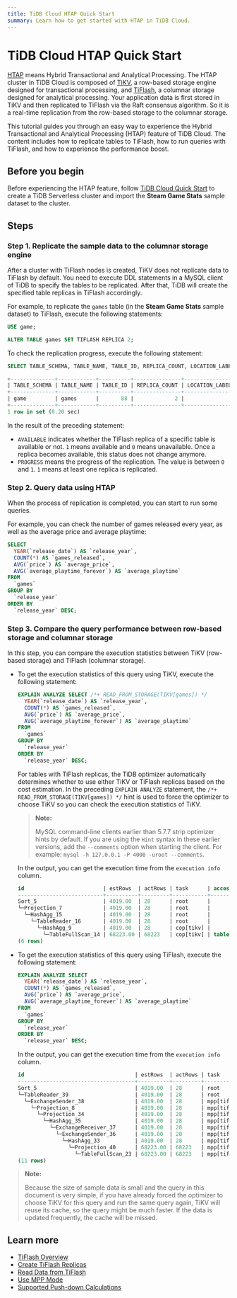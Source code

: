 ```yaml
---
title: TiDB Cloud HTAP Quick Start
summary: Learn how to get started with HTAP in TiDB Cloud.
---
```


# TiDB Cloud HTAP Quick Start

[HTAP](https://en.wikipedia.org/wiki/Hybrid_transactional/analytical_processing) means Hybrid Transactional and Analytical Processing. The HTAP cluster in TiDB Cloud is composed of [TiKV](https://tikv.org), a row-based storage engine designed for transactional processing, and [TiFlash](https://docs.pingcap.com/tidb/stable/tiflash-overview), a columnar storage designed for analytical processing. Your application data is first stored in TiKV and then replicated to TiFlash via the Raft consensus algorithm. So it is a real-time replication from the row-based storage to the columnar storage.

This tutorial guides you through an easy way to experience the Hybrid Transactional and Analytical Processing (HTAP) feature of TiDB Cloud. The content includes how to replicate tables to TiFlash, how to run queries with TiFlash, and how to experience the performance boost.

## Before you begin

Before experiencing the HTAP feature, follow [TiDB Cloud Quick Start](/tidb-cloud/tidb-cloud-quickstart.md) to create a TiDB Serverless cluster and import the **Steam Game Stats** sample dataset to the cluster.

## Steps

### Step 1. Replicate the sample data to the columnar storage engine

After a cluster with TiFlash nodes is created, TiKV does not replicate data to TiFlash by default. You need to execute DDL statements in a MySQL client of TiDB to specify the tables to be replicated. After that, TiDB will create the specified table replicas in TiFlash accordingly.

For example, to replicate the `games` table (in the **Steam Game Stats** sample dataset) to TiFlash, execute the following statements:

```sql
USE game;
```

```sql
ALTER TABLE games SET TIFLASH REPLICA 2;
```

To check the replication progress, execute the following statement:

```sql
SELECT TABLE_SCHEMA, TABLE_NAME, TABLE_ID, REPLICA_COUNT, LOCATION_LABELS, AVAILABLE, PROGRESS FROM information_schema.tiflash_replica WHERE TABLE_SCHEMA = 'game' and TABLE_NAME = 'games';
```

```sql
+--------------+------------+----------+---------------+-----------------+-----------+----------+
| TABLE_SCHEMA | TABLE_NAME | TABLE_ID | REPLICA_COUNT | LOCATION_LABELS | AVAILABLE | PROGRESS |
+--------------+------------+----------+---------------+-----------------+-----------+----------+
| game         | games      |       88 |             2 |                 |         1 |        1 |
+--------------+------------+----------+---------------+-----------------+-----------+----------+
1 row in set (0.20 sec)
```

In the result of the preceding statement:

- `AVAILABLE` indicates whether the TiFlash replica of a specific table is available or not. `1` means available and `0` means unavailable. Once a replica becomes available, this status does not change anymore.
- `PROGRESS` means the progress of the replication. The value is between `0` and `1`. `1` means at least one replica is replicated.

### Step 2. Query data using HTAP

When the process of replication is completed, you can start to run some queries.

For example, you can check the number of games released every year, as well as the average price and average playtime:

```sql
SELECT
  YEAR(`release_date`) AS `release_year`,
  COUNT(*) AS `games_released`,
  AVG(`price`) AS `average_price`,
  AVG(`average_playtime_forever`) AS `average_playtime`
FROM
  `games`
GROUP BY
  `release_year`
ORDER BY
  `release_year` DESC;
```

### Step 3. Compare the query performance between row-based storage and columnar storage

In this step, you can compare the execution statistics between TiKV (row-based storage) and TiFlash (columnar storage).

- To get the execution statistics of this query using TiKV, execute the following statement:

    ```sql
    EXPLAIN ANALYZE SELECT /*+ READ_FROM_STORAGE(TIKV[games]) */
      YEAR(`release_date`) AS `release_year`,
      COUNT(*) AS `games_released`,
      AVG(`price`) AS `average_price`,
      AVG(`average_playtime_forever`) AS `average_playtime`
    FROM
      `games`
    GROUP BY
      `release_year`
    ORDER BY
      `release_year` DESC;
    ```

    For tables with TiFlash replicas, the TiDB optimizer automatically determines whether to use either TiKV or TiFlash replicas based on the cost estimation. In the preceding `EXPLAIN ANALYZE` statement, the `/*+ READ_FROM_STORAGE(TIKV[games]) */` hint is used to force the optimizer to choose TiKV so you can check the execution statistics of TiKV.

    > **Note:**
    >
    > MySQL command-line clients earlier than 5.7.7 strip optimizer hints by default. If you are using the `Hint` syntax in these earlier versions, add the `--comments` option when starting the client. For example: `mysql -h 127.0.0.1 -P 4000 -uroot --comments`.

    In the output, you can get the execution time from the `execution info` column.

    ```sql
    id                         | estRows  | actRows | task      | access object | execution info                             | operator info                                 | memory  | disk    
    ---------------------------+----------+---------+-----------+---------------+--------------------------------------------+-----------------------------------------------+---------+---------
    Sort_5                     | 4019.00  | 28      | root      |               | time:672.7ms, loops:2, RU:1159.679690      | Column#36:desc                                | 18.0 KB | 0 Bytes 
    └─Projection_7             | 4019.00  | 28      | root      |               | time:672.7ms, loops:6, Concurrency:5       | year(game.games.release_date)->Column#36, ... | 35.5 KB | N/A     
      └─HashAgg_15             | 4019.00  | 28      | root      |               | time:672.6ms, loops:6, partial_worker:...  | group by:Column#38, funcs:count(Column#39)... | 56.7 KB | N/A     
        └─TableReader_16       | 4019.00  | 28      | root      |               | time:672.4ms, loops:2, cop_task: {num:...  | data:HashAgg_9                                | 3.60 KB | N/A     
          └─HashAgg_9          | 4019.00  | 28      | cop[tikv] |               | tikv_task:{proc max:300ms, min:0s, avg...  | group by:year(game.games.release_date), ...   | N/A     | N/A     
            └─TableFullScan_14 | 68223.00 | 68223   | cop[tikv] | table:games   | tikv_task:{proc max:290ms, min:0s, avg...  | keep order:false                              | N/A     | N/A     
    (6 rows)
    ```

- To get the execution statistics of this query using TiFlash, execute the following statement:

    ```sql
    EXPLAIN ANALYZE SELECT
      YEAR(`release_date`) AS `release_year`,
      COUNT(*) AS `games_released`,
      AVG(`price`) AS `average_price`,
      AVG(`average_playtime_forever`) AS `average_playtime`
    FROM
      `games`
    GROUP BY
      `release_year`
    ORDER BY
      `release_year` DESC;
    ```

    In the output, you can get the execution time from the `execution info` column.

    ```sql
    id                                   | estRows  | actRows | task         | access object | execution info                                        | operator info                              | memory  | disk    
    -------------------------------------+----------+---------+--------------+---------------+-------------------------------------------------------+--------------------------------------------+---------+---------
    Sort_5                               | 4019.00  | 28      | root         |               | time:222.2ms, loops:2, RU:25.609675                   | Column#36:desc                             | 3.77 KB | 0 Bytes 
    └─TableReader_39                     | 4019.00  | 28      | root         |               | time:222.1ms, loops:2, cop_task: {num: 2, max: 0s,... | MppVersion: 1, data:ExchangeSender_38      | 4.64 KB | N/A     
      └─ExchangeSender_38                | 4019.00  | 28      | mpp[tiflash] |               | tiflash_task:{time:214.8ms, loops:1, threads:1}       | ExchangeType: PassThrough                  | N/A     | N/A     
        └─Projection_8                   | 4019.00  | 28      | mpp[tiflash] |               | tiflash_task:{time:214.8ms, loops:1, threads:1}       | year(game.games.release_date)->Column#3... | N/A     | N/A     
          └─Projection_34                | 4019.00  | 28      | mpp[tiflash] |               | tiflash_task:{time:214.8ms, loops:1, threads:1}       | Column#33, div(Column#34, cast(case(eq(... | N/A     | N/A     
            └─HashAgg_35                 | 4019.00  | 28      | mpp[tiflash] |               | tiflash_task:{time:214.8ms, loops:1, threads:1}       | group by:Column#63, funcs:sum(Column#64... | N/A     | N/A     
              └─ExchangeReceiver_37      | 4019.00  | 28      | mpp[tiflash] |               | tiflash_task:{time:214.8ms, loops:1, threads:8}       |                                            | N/A     | N/A     
                └─ExchangeSender_36      | 4019.00  | 28      | mpp[tiflash] |               | tiflash_task:{time:210.6ms, loops:1, threads:1}       | ExchangeType: HashPartition, Compressio... | N/A     | N/A     
                  └─HashAgg_33           | 4019.00  | 28      | mpp[tiflash] |               | tiflash_task:{time:210.6ms, loops:1, threads:1}       | group by:Column#75, funcs:count(1)->Col... | N/A     | N/A     
                    └─Projection_40      | 68223.00 | 68223   | mpp[tiflash] |               | tiflash_task:{time:210.6ms, loops:2, threads:8}       | game.games.price, game.games.price, gam... | N/A     | N/A     
                      └─TableFullScan_23 | 68223.00 | 68223   | mpp[tiflash] | table:games   | tiflash_task:{time:210.6ms, loops:2, threads:8}, ...  | keep order:false                           | N/A     | N/A     
    (11 rows)
    ```

> **Note:**
>
> Because the size of sample data is small and the query in this document is very simple, if you have already forced the optimizer to choose TiKV for this query and run the same query again, TiKV will reuse its cache, so the query might be much faster. If the data is updated frequently, the cache will be missed.

## Learn more

- [TiFlash Overview](/tiflash/tiflash-overview.md)
- [Create TiFlash Replicas](/tiflash/create-tiflash-replicas.md)
- [Read Data from TiFlash](/tiflash/use-tidb-to-read-tiflash.md)
- [Use MPP Mode](/tiflash/use-tiflash-mpp-mode.md)
- [Supported Push-down Calculations](/tiflash/tiflash-supported-pushdown-calculations.md)
